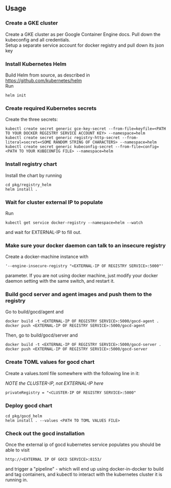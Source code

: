## Usage
### Create a GKE cluster

Create a GKE cluster as per Google Container Engine docs. Pull down the kubeconfig and all credentials.  
Setup a separate service account for docker registry and pull down its json key

### Install Kubernetes Helm

Build Helm from source, as described in https://github.com/kubernetes/helm  
Run

```
helm init
```

### Create required Kubernetes secrets

Create the three secrets:

````
kubectl create secret generic gce-key-secret --from-file=keyfile=<PATH TO YOUR DOCKER REGISTRY SERVICE ACCOUNT KEY> --namespace=helm
kubectl create secret generic registry-http-secret --from-literal=secret=<SOME RANDOM STRING OF CHARACTERS> --namespace=helm
kubectl create secret generic kubeconfig-secret --from-file=config=<PATH TO YOUR KUBECONFIG FILE> --namespace=helm
````

### Install registry chart

Install the chart by running 

```
cd pkg/registry_helm
helm install .
```

### Wait for cluster external IP to populate

Run

```
kubectl get service docker-registry --namespace=helm --watch
```

and wait for EXTERNAL-IP to fill out. 


### Make sure your docker daemon can talk to an insecure registry

Create a docker-machine instance with 
```
'--engine-insecure-registry "<EXTERNAL-IP OF REGISTRY SERVICE>:5000"' 
```
parameter. If you are not using docker machine, just modify your docker daemon setting with the same switch, and restart it.

### Build gocd server and agent images and push them to the registry

Go to build/gocd/agent and
```
docker build -t <EXTERNAL-IP OF REGISTRY SERVICE>:5000/gocd-agent .
docker push <EXTERNAL-IP OF REGISTRY SERVICE>:5000/gocd-agent
```

Then, go to build/gocd/server and

```
docker build -t <EXTERNAL-IP OF REGISTRY SERVICE>:5000/gocd-server .
docker push <EXTERNAL-IP OF REGISTRY SERVICE>:5000/gocd-server
```

### Create TOML values for gocd chart

Create a values.toml file somewhere with the following line in it:

*NOTE the CLUSTER-IP, not EXTERNAL-IP here*

```
privateRegistry = "<CLUSTER-IP OF REGISTRY SERVICE>:5000"
```

### Deploy gocd chart
```
cd pkg/gocd_helm
helm install . --values <PATH TO TOML VALUES FILE>
```

### Check out the gocd installation

Once the external ip of gocd kubernetes service populates you should be able to visit 

```
http://<EXTERNAL IP OF GOCD SERVICE>:8153/
```

and trigger a "pipeline" - which will end up using docker-in-docker to build and tag containers, and kubectl to interact with the kubernetes cluster it is running in.
